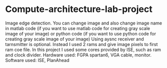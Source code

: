 # Compute-architecture-lab-project
Image edge detection.
You can change image and also change image name in matlab code (if you want to use matlab code for creating gray scale image of your image) or python code (if you want to use python code for creating gray scale image of your image)
Using aysnc receiver and tarnsmitter is optional. Instead I used 2 rams and give image pixels to first ram coe file.
In this project I used some cores provided by ISE, such as ram and clock divider.
Hardware used: FGPA spartan6, VGA cable, monitor.
Software used: ISE, PlanAhead
